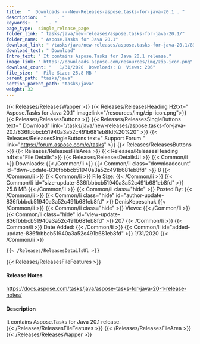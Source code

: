 ```yaml
---
title:  "  Downloads ---New-Releases-aspose.tasks-for-java-20.1 . " 
description:  "    . " 
keywords:  "    . " 
page_type:  single_release_page
folder_link: " tasks/java/new-releases/aspose.tasks-for-java-20.1/"
folder_name: " Aspose.Tasks for Java 20.1"
download_link: " /tasks/java/new-releases/aspose.tasks-for-java-20.1/836fbbbcb51940a3a52c491b681eb8fd"
download_text: " Download"
Intro_text: " It contains Aspose.Tasks for Java 20.1 release."
image_link: " https://downloads.aspose.com/resources/img/zip-icon.png"
download_count: "   1/31/2020  Downloads: 8  Views: 206"
file_size: "  File Size: 25.8 MB "
parent_path: "tasks/java"
section_parent_path: "tasks/java"
weight: 32 
---
```


{{< Releases/ReleasesWapper >}}
  {{< Releases/ReleasesHeading H2txt=" Aspose.Tasks for Java 20.1" imagelink="/resources/img/zip-icon.png">}}
  {{< Releases/ReleasesButtons >}}
    {{< Releases/ReleasesSingleButtons text=" Download" link="/tasks/java/new-releases/aspose.tasks-for-java-20.1/836fbbbcb51940a3a52c491b681eb8fd%20%20" >}}
    {{< Releases/ReleasesSingleButtons text=" Support Forum " link="https://forum.aspose.com/c/tasks" >}}
  {{< Releases/ReleasesButtons >}}
  {{< Releases/ReleasesFileArea >}}
    {{< Releases/ReleasesHeading h4txt="File Details">}}
    {{< Releases/ReleasesDetailsUl >}}
            {{< Common/li  >}} Downloads: {{< /Common/li >}} 
      {{< Common/li class="downloadcount" id="dwn-update-836fbbbcb51940a3a52c491b681eb8fd" >}} 8 {{< /Common/li >}} 
      {{< Common/li  >}} File Size: {{< /Common/li >}} 
      {{< Common/li id="size-update-836fbbbcb51940a3a52c491b681eb8fd" >}} 25.8 MB {{< /Common/li >}} 
      {{< Common/li  class="hide" >}} Posted By: {{< /Common/li >}} 
      {{< Common/li class="hide" id="author-update-836fbbbcb51940a3a52c491b681eb8fd" >}} DenisKepeschuk {{< /Common/li >}} 
      {{< Common/li class="hide"  >}} Views: {{< /Common/li >}} 
      {{< Common/li class="hide" id="view-update-836fbbbcb51940a3a52c491b681eb8fd" >}} 207 {{< /Common/li >}} 
      {{< Common/li  >}} Date Added: {{< /Common/li >}} 
      {{< Common/li id="added-update-836fbbbcb51940a3a52c491b681eb8fd" >}} 1/31/2020 {{< /Common/li >}} 

    {{< /Releases/ReleasesDetailsUl >}}

  {{< Releases/ReleasesFileFeatures >}}
      <h4>Release Notes</h4><div><a href="https://docs.aspose.com/tasks/java/aspose-tasks-for-java-20-1-release-notes/">https://docs.aspose.com/tasks/java/aspose-tasks-for-java-20-1-release-notes/</a></div><h4>Description</h4><div class="HTMLDescription">It contains Aspose.Tasks for Java 20.1 release.</div>
  {{< /Releases/ReleasesFileFeatures >}}
 {{< /Releases/ReleasesFileArea >}}
{{< /Releases/ReleasesWapper >}}



